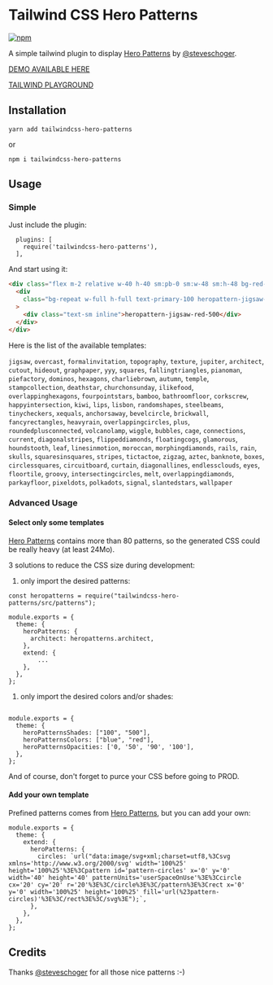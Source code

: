 # Tailwind CSS Hero Patterns

[![npm](https://img.shields.io/npm/v/tailwindcss-hero-patterns)](https://www.npmjs.com/package/tailwindcss-hero-patterns)


A simple tailwind plugin to display [Hero Patterns](http://www.heropatterns.com/) by [@steveschoger](https://twitter.com/steveschoger).

[DEMO AVAILABLE HERE](https://svengau.github.io/tailwindcss-hero-patterns/)

[TAILWIND PLAYGROUND](https://play.tailwindcss.com/fnFV9iHnq4)
## Installation

`yarn add tailwindcss-hero-patterns`

or

`npm i tailwindcss-hero-patterns`

## Usage

### Simple

Just include the plugin:

```
  plugins: [
    require('tailwindcss-hero-patterns'),
  ],
```

And start using it:

```html
<div class="flex m-2 relative w-40 h-40 sm:pb-0 sm:w-48 sm:h-48 bg-red-500">
  <div
    class="bg-repeat w-full h-full text-primary-100 heropattern-jigsaw-red-100"
  >
    <div class="text-sm inline">heropattern-jigsaw-red-500</div>
  </div>
</div>
```

Here is the list of the available templates:

`jigsaw`, `overcast`, `formalinvitation`, `topography`, `texture`, `jupiter`, `architect`, `cutout`, `hideout`, `graphpaper`, `yyy`, `squares`, `fallingtriangles`, `pianoman`, `piefactory`, `dominos`, `hexagons`, `charliebrown`, `autumn`, `temple`, `stampcollection`, `deathstar`, `churchonsunday`, `ilikefood`, `overlappinghexagons`, `fourpointstars`, `bamboo`, `bathroomfloor`, `corkscrew`, `happyintersection`, `kiwi`, `lips`, `lisbon`, `randomshapes`, `steelbeams`, `tinycheckers`, `xequals`, `anchorsaway`, `bevelcircle`, `brickwall`, `fancyrectangles`, `heavyrain`, `overlappingcircles`, `plus`, `roundedplusconnected`, `volcanolamp`, `wiggle`, `bubbles`, `cage`, `connections`, `current`, `diagonalstripes`, `flippeddiamonds`, `floatingcogs`, `glamorous`, `houndstooth`, `leaf`, `linesinmotion`, `moroccan`, `morphingdiamonds`, `rails`, `rain`, `skulls`, `squaresinsquares`, `stripes`, `tictactoe`, `zigzag`, `aztec`, `banknote`, `boxes`, `circlessquares`, `circuitboard`, `curtain`, `diagonallines`, `endlessclouds`, `eyes`, `floortile`, `groovy`, `intersectingcircles`, `melt`, `overlappingdiamonds`, `parkayfloor`, `pixeldots`, `polkadots`, `signal`, `slantedstars`, `wallpaper`

### Advanced Usage

#### Select only some templates

[Hero Patterns](http://www.heropatterns.com/) contains more than 80 patterns, so the generated CSS could be really heavy (at least 24Mo).

3 solutions to reduce the CSS size during development:

1. only import the desired patterns:

```
const heropatterns = require("tailwindcss-hero-patterns/src/patterns");

module.exports = {
  theme: {
    heroPatterns: {
      architect: heropatterns.architect,
    },
    extend: {
        ...
    },
  },
};
```

1. only import the desired colors and/or shades:

```

module.exports = {
  theme: {
    heroPatternsShades: ["100", "500"],
    heroPatternsColors: ["blue", "red"],
    heroPatternsOpacities: ['0, '50', '90', '100'],
  },
};
```

And of course, don't forget to purce your CSS before going to PROD.

#### Add your own template

Prefined patterns comes from [Hero Patterns](http://www.heropatterns.com/), but you can add your own:

```
module.exports = {
  theme: {
    extend: {
      heroPatterns: {
        circles: `url("data:image/svg+xml;charset=utf8,%3Csvg xmlns='http://www.w3.org/2000/svg' width='100%25' height='100%25'%3E%3Cpattern id='pattern-circles' x='0' y='0' width='40' height='40' patternUnits='userSpaceOnUse'%3E%3Ccircle cx='20' cy='20' r='20'%3E%3C/circle%3E%3C/pattern%3E%3Crect x='0' y='0' width='100%25' height='100%25' fill='url(%23pattern-circles)'%3E%3C/rect%3E%3C/svg%3E");`,
      },
    },
  },
};
```

## Credits

Thanks [@steveschoger](https://twitter.com/steveschoger) for all those nice patterns :-)
